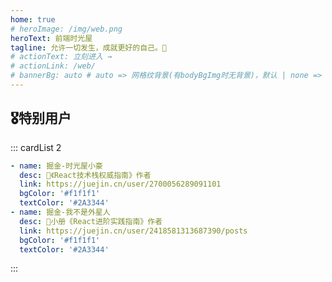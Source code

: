 ```yaml
---
home: true
# heroImage: /img/web.png
heroText: 前端时光屋
tagline: 允许一切发生，成就更好的自己。🚀
# actionText: 立刻进入 →
# actionLink: /web/
# bannerBg: auto # auto => 网格纹背景(有bodyBgImg时无背景)，默认 | none => 无 | '大图地址' | background: 自定义背景样式       提示：如发现文本颜色不适应你的背景时可以到palette.styl修改$bannerTextColor变量
---
```


<style>
.become-sponsor {
  padding: 8px 20px;
  display: inline-block;
  color: #11a8cd;
  border-radius: 30px;
  box-sizing: border-box;
  border: 1px solid #11a8cd;
}
</style>

## 🎖特别用户
::: cardList 2
```yaml
- name: 掘金-时光屋小豪
  desc: 🚀《React技术栈权威指南》作者
  link: https://juejin.cn/user/2700056289091101
  bgColor: '#f1f1f1'
  textColor: '#2A3344'
- name: 掘金-我不是外星人
  desc: 🚀小册《React进阶实践指南》作者
  link: https://juejin.cn/user/2418581313687390/posts
  bgColor: '#f1f1f1'
  textColor: '#2A3344'
```
:::
